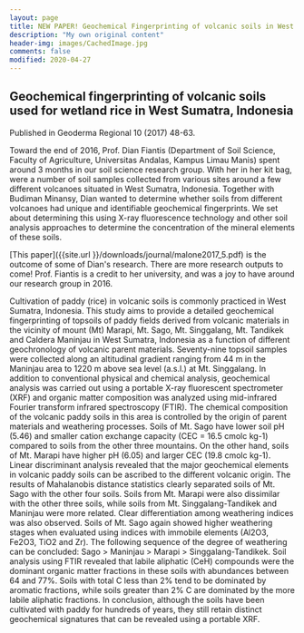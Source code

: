 ```yaml
---
layout: page
title: NEW PAPER! Geochemical Fingerprinting of volcanic soils in West Sumatra, Indonesia
description: "My own original content"
header-img: images/CachedImage.jpg
comments: false
modified: 2020-04-27
---
```


## Geochemical fingerprinting of volcanic soils used for wetland rice in West Sumatra, Indonesia

Published in Geoderma Regional 10 (2017) 48-63. 

Toward the end of 2016, Prof. Dian Fiantis (Department of Soil Science, Faculty of Agriculture, Universitas Andalas, Kampus Limau Manis) spent around 3 months in our soil science research group. With her in her kit bag, were a number of soil samples collected from various sites around a few different volcanoes situated in West Sumatra, Indonesia. Together with Budiman Minansy, Dian wanted to determine whether soils from different volcanoes had unique and identifiable geochemical fingerprints. We set about determining this using X-ray fluorescence technology and other soil analysis approaches to determine the concentration of the mineral elements of these soils. 

[This paper]({{site.url }}/downloads/journal/malone2017_5.pdf) is the outcome of some of Dian's research. There are more research outputs to come! Prof. Fiantis is a credit to her university, and was a joy to have around our research group in 2016.

Cultivation of paddy (rice) in volcanic soils is commonly practiced in West Sumatra, Indonesia. This study aims
to provide a detailed geochemical fingerprinting of topsoils of paddy fields derived from volcanic materials in
the vicinity of mount (Mt) Marapi, Mt. Sago, Mt. Singgalang, Mt. Tandikek and Caldera Maninjau in West
Sumatra, Indonesia as a function of different geochronology of volcanic parent materials. Seventy-nine topsoil
samples were collected along an altitudinal gradient ranging from 44 m in the Maninjau area to 1220 m above
sea level (a.s.l.) at Mt. Singgalang. In addition to conventional physical and chemical analysis, geochemical
analysis was carried out using a portable X-ray fluorescent spectrometer (XRF) and organic matter composition
was analyzed using mid-infrared Fourier transform infrared spectroscopy (FTIR). The chemical composition of
the volcanic paddy soils in this area is controlled by the origin of parent materials and weathering processes.
Soils of Mt. Sago have lower soil pH (5.46) and smaller cation exchange capacity (CEC = 16.5 cmolc kg-1) compared to soils from the other three mountains. On the other hand, soils of Mt. Marapi have higher pH (6.05) and larger CEC (19.8 cmolc kg-1). Linear discriminant analysis revealed that the major geochemical elements in
volcanic paddy soils can be ascribed to the different volcanic origin. The results of Mahalanobis distance
statistics clearly separated soils of Mt. Sago with the other four soils. Soils from Mt. Marapi were also dissimilar
with the other three soils, while soils from Mt. Singgalang-Tandikek and Maninjau were more related. Clear
differentiation among weathering indices was also observed. Soils of Mt. Sago again showed higher weathering
stages when evaluated using indices with immobile elements (Al2O3, Fe2O3, TiO2 and Zr). The following
sequence of the degree of weathering can be concluded: Sago > Maninjau > Marapi > Singgalang-Tandikek.
Soil analysis using FTIR revealed that labile aliphatic (CeH) compounds were the dominant organic matter
fractions in these soils with abundances between 64 and 77%. Soils with total C less than 2% tend to be
dominated by aromatic fractions, while soils greater than 2% C are dominated by the more labile aliphatic
fractions. In conclusion, although the soils have been cultivated with paddy for hundreds of years, they still
retain distinct geochemical signatures that can be revealed using a portable XRF.


